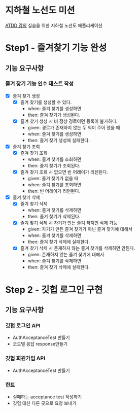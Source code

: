 # 지하철 노선도 미션
[ATDD 강의](https://edu.nextstep.camp/c/R89PYi5H) 실습을 위한 지하철 노선도 애플리케이션

# Step1 - 즐겨찾기 기능 완성
## 기능 요구사항
### 즐겨 찾기 기능 인수 테스트 작성
- [x] 즐겨 찾기 생성
    - [x] 즐겨 찾기를 생성할 수 있다.
        - when: 즐겨 찾기를 생성하면
        - then: 즐겨 찾기가 생성된다.
    - [x] 즐겨 찾기 생성 시 비 정상 경로이면 등록이 불가하다.
        - given: 경로가 존재하지 않는 두 역이 주어 졌을 때
        - when: 즐겨 찾기를 생성하면
        - then: 즐겨 찾기 생성에 실패한다.
- [x] 즐겨 찾기 조회
    - [x] 즐겨 찾기 조회
        - when: 즐겨 찾기를 조회하면
        - then: 즐겨 찾기가 조회된다.
    - [x] 즐겨 찾기 조회 시 없으면 빈 어레이가 리턴된다.
        - given: 즐겨 찾기가 없을 때
        - when: 즐겨 찾기를 조회하면
        - then: 빈 어레이가 리턴된다.
- [x] 즐겨 찾기 삭제
    - [x] 즐겨 찾기 삭제
        - when: 즐겨 찾기를 삭제하면
        - then: 즐겨 찾기가 삭제된다.
    - [x] 즐겨 찾기 삭제 시 자기가 만든 즐겨 착지만 삭제 가능
        - given: 자기가 만든 즐겨 찾기가 아닌 즐겨 찾기에 대해서
        - when: 즐겨 찾기를 삭제하면
        - then: 즐겨 찾기 삭제에 실패한다.
    - [x] 즐겨 찾기 삭제 시 존재하지 않는 즐겨 찾기를 삭제하면 안된다.
        - given: 존재하지 않는 즐겨 찾기에 대해서
        - when: 즐겨 찾기를 삭제하면
        - then: 즐겨 찾기 삭제에 실패한다.
# Step 2 - 깃헙 로그인 구현
## 기능 요구사항
### 깃헙 로그인 API
- AuthAcceptanceTest 만들기
- 코드별 응답 response만들기
### 깃헙 회원가입 API
- AuthAcceptanceTest 만들기

### 힌트
- 실패하는 acceptance test 작성하기
- 깃헙 대신 다른 곳으로 요청 보내기
